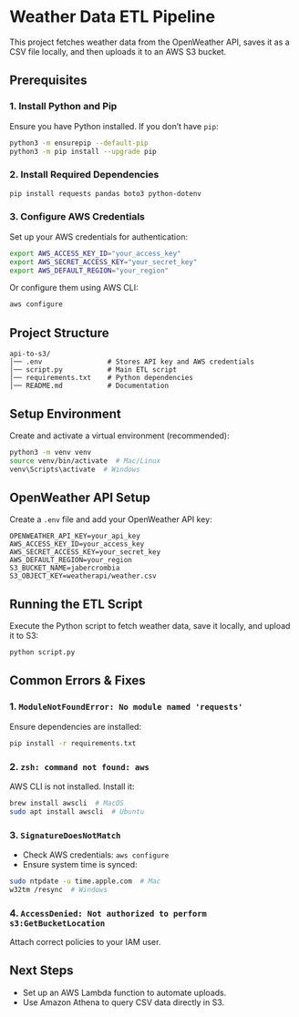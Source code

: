# Weather Data ETL Pipeline

This project fetches weather data from the OpenWeather API, saves it as a CSV file locally, and then uploads it to an AWS S3 bucket.

## Prerequisites

### 1. Install Python and Pip
Ensure you have Python installed. If you don’t have `pip`:
```sh
python3 -m ensurepip --default-pip
python3 -m pip install --upgrade pip
```

### 2. Install Required Dependencies
```sh
pip install requests pandas boto3 python-dotenv
```

### 3. Configure AWS Credentials
Set up your AWS credentials for authentication:
```sh
export AWS_ACCESS_KEY_ID="your_access_key"
export AWS_SECRET_ACCESS_KEY="your_secret_key"
export AWS_DEFAULT_REGION="your_region"
```
Or configure them using AWS CLI:
```sh
aws configure
```

## Project Structure
```
api-to-s3/
│── .env                # Stores API key and AWS credentials
│── script.py           # Main ETL script
│── requirements.txt    # Python dependencies
│── README.md           # Documentation
```

## Setup Environment
Create and activate a virtual environment (recommended):
```sh
python3 -m venv venv
source venv/bin/activate  # Mac/Linux
venv\Scripts\activate  # Windows
```

## OpenWeather API Setup
Create a `.env` file and add your OpenWeather API key:
```
OPENWEATHER_API_KEY=your_api_key
AWS_ACCESS_KEY_ID=your_access_key
AWS_SECRET_ACCESS_KEY=your_secret_key
AWS_DEFAULT_REGION=your_region
S3_BUCKET_NAME=jabercrombia
S3_OBJECT_KEY=weatherapi/weather.csv
```

## Running the ETL Script
Execute the Python script to fetch weather data, save it locally, and upload it to S3:
```sh
python script.py
```

## Common Errors & Fixes

### 1. `ModuleNotFoundError: No module named 'requests'`
Ensure dependencies are installed:
```sh
pip install -r requirements.txt
```

### 2. `zsh: command not found: aws`
AWS CLI is not installed. Install it:
```sh
brew install awscli  # MacOS
sudo apt install awscli  # Ubuntu
```

### 3. `SignatureDoesNotMatch`
- Check AWS credentials: `aws configure`
- Ensure system time is synced:
```sh
sudo ntpdate -u time.apple.com  # Mac
w32tm /resync  # Windows
```

### 4. `AccessDenied: Not authorized to perform s3:GetBucketLocation`
Attach correct policies to your IAM user.

## Next Steps
- Set up an AWS Lambda function to automate uploads.
- Use Amazon Athena to query CSV data directly in S3.
